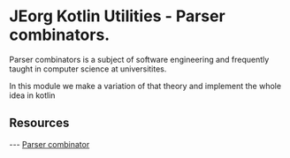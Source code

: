 # JEorg Kotlin Utilities - Parser combinators.

Parser combinators is a subject of software engineering and frequently taught in computer science at universitites.

In this module we make a variation of that theory and implement the whole idea in kotlin

## Resources

--- [Parser combinator](https://en.wikipedia.org/wiki/Parser_combinator)